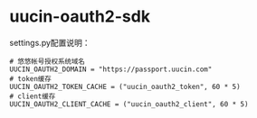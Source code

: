 # uucin-oauth2-sdk


settings.py配置说明：

    # 悠悠帐号授权系统域名
    UUCIN_OAUTH2_DOMAIN = "https://passport.uucin.com"
    # token缓存
    UUCIN_OAUTH2_TOKEN_CACHE = ("uucin_oauth2_token", 60 * 5)
    # client缓存
    UUCIN_OAUTH2_CLIENT_CACHE = ("uucin_oauth2_client", 60 * 5)
